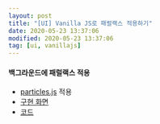 ```yaml
---
layout: post
title: "[UI] Vanilla JS로 패럴랙스 적용하기"
date: 2020-05-23 13:37:06
modified: 2020-05-23 13:37:06
tag: [ui, vanillajs]
---
```


#### 백그라운드에 패럴랙스 적용
* [particles.js](https://vincentgarreau.com/particles.js/) 적용
* [구현 화면](https://recordboy.github.io/ui/parallax-scroll/)  
* [코드](https://github.com/recordboy/ui/tree/master/parallax-scroll)
